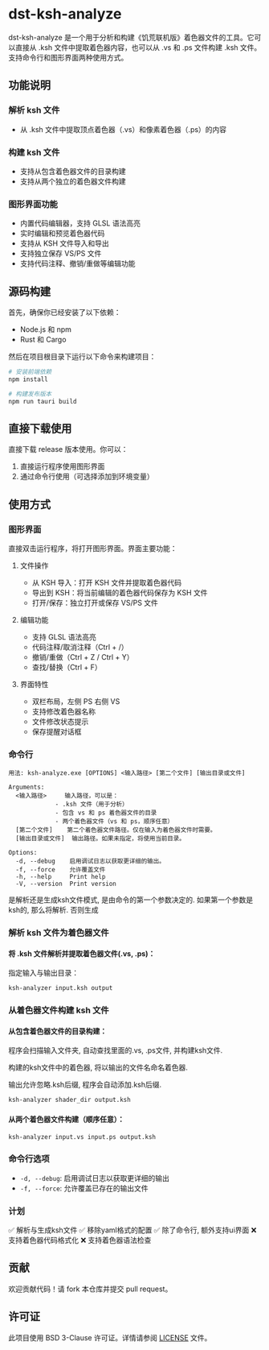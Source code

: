 # dst-ksh-analyze

dst-ksh-analyze 是一个用于分析和构建《饥荒联机版》着色器文件的工具。它可以直接从 .ksh 文件中提取着色器内容，也可以从 .vs 和 .ps 文件构建 .ksh 文件。支持命令行和图形界面两种使用方式。

## 功能说明

### 解析 ksh 文件
- 从 .ksh 文件中提取顶点着色器（.vs）和像素着色器（.ps）的内容

### 构建 ksh 文件
- 支持从包含着色器文件的目录构建
- 支持从两个独立的着色器文件构建

### 图形界面功能
- 内置代码编辑器，支持 GLSL 语法高亮
- 实时编辑和预览着色器代码
- 支持从 KSH 文件导入和导出
- 支持独立保存 VS/PS 文件
- 支持代码注释、撤销/重做等编辑功能

## 源码构建

首先，确保你已经安装了以下依赖：
- Node.js 和 npm
- Rust 和 Cargo

然后在项目根目录下运行以下命令来构建项目：

```sh
# 安装前端依赖
npm install

# 构建发布版本
npm run tauri build
```

## 直接下载使用

直接下载 release 版本使用。你可以：
1. 直接运行程序使用图形界面
2. 通过命令行使用（可选择添加到环境变量）

## 使用方式

### 图形界面

直接双击运行程序，将打开图形界面。界面主要功能：

1. 文件操作
   - 从 KSH 导入：打开 KSH 文件并提取着色器代码
   - 导出到 KSH：将当前编辑的着色器代码保存为 KSH 文件
   - 打开/保存：独立打开或保存 VS/PS 文件

2. 编辑功能
   - 支持 GLSL 语法高亮
   - 代码注释/取消注释（Ctrl + /）
   - 撤销/重做（Ctrl + Z / Ctrl + Y）
   - 查找/替换（Ctrl + F）

3. 界面特性
   - 双栏布局，左侧 PS 右侧 VS
   - 支持修改着色器名称
   - 文件修改状态提示
   - 保存提醒对话框

### 命令行

```
用法: ksh-analyze.exe [OPTIONS] <输入路径> [第二个文件] [输出目录或文件]

Arguments:
  <输入路径>     输入路径，可以是：
             - .ksh 文件（用于分析）
             - 包含 vs 和 ps 着色器文件的目录
             - 两个着色器文件（vs 和 ps，顺序任意）
  [第二个文件]    第二个着色器文件路径。仅在输入为着色器文件时需要。
  [输出目录或文件]  输出路径。如果未指定，将使用当前目录。

Options:
  -d, --debug    启用调试日志以获取更详细的输出。
  -f, --force    允许覆盖文件
  -h, --help     Print help
  -V, --version  Print version
```

是解析还是生成ksh文件模式, 是由命令的第一个参数决定的. 如果第一个参数是ksh的, 那么将解析. 否则生成

### 解析 ksh 文件为着色器文件
#### 将 .ksh 文件解析并提取着色器文件(.vs, .ps)：

指定输入与输出目录：

```sh
ksh-analyzer input.ksh output
```


### 从着色器文件构建 ksh 文件

#### 从包含着色器文件的目录构建：

程序会扫描输入文件夹, 自动查找里面的.vs, .ps文件, 并构建ksh文件.

构建的ksh文件中的着色器, 将以输出的文件名命名着色器.

输出允许忽略.ksh后缀, 程序会自动添加.ksh后缀.

```sh
ksh-analyzer shader_dir output.ksh
```

#### 从两个着色器文件构建（顺序任意）：

```sh
ksh-analyzer input.vs input.ps output.ksh
```

### 命令行选项

- `-d, --debug`: 启用调试日志以获取更详细的输出
- `-f, --force`: 允许覆盖已存在的输出文件

### 计划

✅ 解析与生成ksh文件
✅ 移除yaml格式的配置
✅ 除了命令行, 额外支持ui界面
❌ 支持着色器代码格式化
❌ 支持着色器语法检查

## 贡献

欢迎贡献代码！请 fork 本仓库并提交 pull request。

## 许可证

此项目使用 BSD 3-Clause 许可证。详情请参阅 [LICENSE](./LICENSE) 文件。
